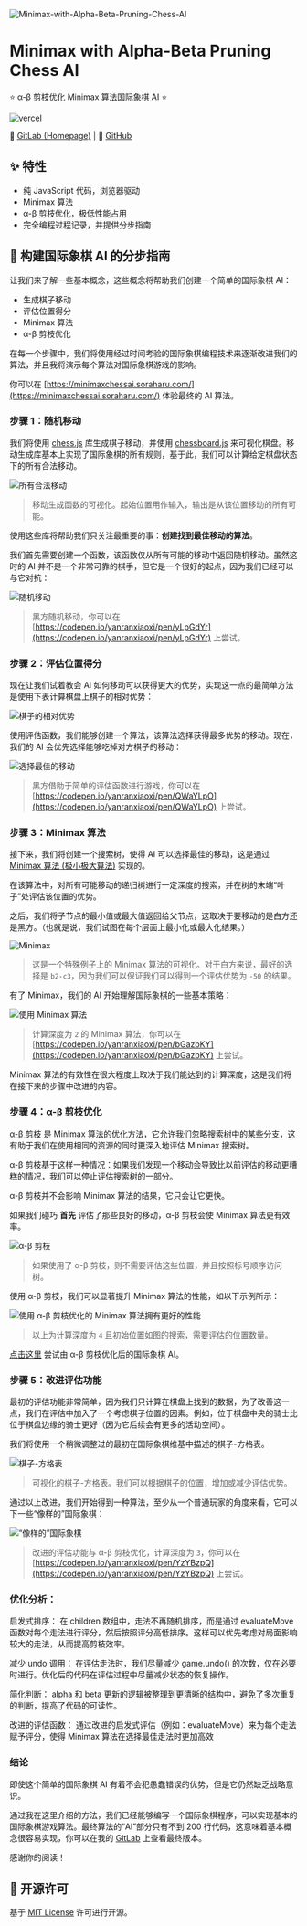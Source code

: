 ![Minimax-with-Alpha-Beta-Pruning-Chess-AI](https://socialify.api.soraharu.com/yanranxiaoxi/Minimax-with-Alpha-Beta-Pruning-Chess-AI/image?description=1&font=KoHo&forks=1&language=1&logo=https%3A%2F%2Fraw.githubusercontent.com%2Fyanranxiaoxi%2FMinimax-with-Alpha-Beta-Pruning-Chess-AI%2Fmain%2Fimages%2Ficon.png&name=1&pattern=Floating%20Cogs&stargazers=1&theme=Light)

# Minimax with Alpha-Beta Pruning Chess AI

⭐ α-β 剪枝优化 Minimax 算法国际象棋 AI ⭐

[![vercel](https://vercelbadge.soraharu.com/?app=chessai)](https://minimaxchessai.soraharu.com/)

🔗 [GitLab (Homepage)](https://gitlab.soraharu.com/XiaoXi/Minimax-with-Alpha-Beta-Pruning-Chess-AI) | 🔗 [GitHub](https://github.com/yanranxiaoxi/Minimax-with-Alpha-Beta-Pruning-Chess-AI)

## ✨ 特性

- 纯 JavaScript 代码，浏览器驱动
- Minimax 算法
- α-β 剪枝优化，极低性能占用
- 完全编程过程记录，并提供分步指南

## 📄 构建国际象棋 AI 的分步指南

让我们来了解一些基本概念，这些概念将帮助我们创建一个简单的国际象棋 AI：

- 生成棋子移动
- 评估位置得分
- Minimax 算法
- α-β 剪枝优化

在每一个步骤中，我们将使用经过时间考验的国际象棋编程技术来逐渐改进我们的算法，并且我将演示每个算法对国际象棋游戏的影响。

你可以在 [https://minimaxchessai.soraharu.com/](https://minimaxchessai.soraharu.com/) 体验最终的 AI 算法。

### 步骤 1：随机移动

我们将使用 [chess.js](https://github.com/jhlywa/chess.js) 库生成棋子移动，并使用 [chessboard.js](https://github.com/oakmac/chessboardjs) 来可视化棋盘。移动生成库基本上实现了国际象棋的所有规则，基于此，我们可以计算给定棋盘状态下的所有合法移动。

![所有合法移动](./docs/images/1.%20all%20legal%20moves.png)

> 移动生成函数的可视化。起始位置用作输入，输出是从该位置移动的所有可能。

使用这些库将帮助我们只关注最重要的事：**创建找到最佳移动的算法**。

我们首先需要创建一个函数，该函数仅从所有可能的移动中返回随机移动。虽然这时的 AI 并不是一个非常可靠的棋手，但它是一个很好的起点，因为我们已经可以与它对抗：

![随机移动](./docs/images/2.%20ugly%20moves.gif)

> 黑方随机移动，你可以在 [https://codepen.io/yanranxiaoxi/pen/yLpGdYr](https://codepen.io/yanranxiaoxi/pen/yLpGdYr) 上尝试。

### 步骤 2：评估位置得分

现在让我们试着教会 AI 如何移动可以获得更大的优势，实现这一点的最简单方法是使用下表计算棋盘上棋子的相对优势：

![棋子的相对优势](./docs/images/3.%20pieces%20advantage.png)

使用评估函数，我们能够创建一个算法，该算法选择获得最多优势的移动。现在，我们的 AI 会优先选择能够吃掉对方棋子的移动：

![选择最佳的移动](./docs/images/4.%20choose%20highest%20evaluation.gif)

> 黑方借助于简单的评估函数进行游戏，你可以在 [https://codepen.io/yanranxiaoxi/pen/QWaYLpO](https://codepen.io/yanranxiaoxi/pen/QWaYLpO) 上尝试。

### 步骤 3：Minimax 算法

接下来，我们将创建一个搜索树，使得 AI 可以选择最佳的移动，这是通过 [Minimax 算法 (极小极大算法)](https://zh.wikipedia.org/wiki/%E6%9E%81%E5%B0%8F%E5%8C%96%E6%9E%81%E5%A4%A7%E7%AE%97%E6%B3%95) 实现的。

在该算法中，对所有可能移动的递归树进行一定深度的搜索，并在树的末端“叶子”处评估该位置的优势。

之后，我们将子节点的最小值或最大值返回给父节点，这取决于要移动的是白方还是黑方。（也就是说，我们试图在每个层面上最小化或最大化结果。）

![Minimax](./docs/images/5.%20Minimax.jpeg)

> 这是一个特殊例子上的 Minimax 算法的可视化。对于白方来说，最好的选择是 `b2-c3`，因为我们可以保证我们可以得到一个评估优势为 `-50` 的结果。

有了 Minimax，我们的 AI 开始理解国际象棋的一些基本策略：

![使用 Minimax 算法](./docs/images/6.%20with%20Minimax.gif)

> 计算深度为 `2` 的 Minimax 算法，你可以在 [https://codepen.io/yanranxiaoxi/pen/bGazbKY](https://codepen.io/yanranxiaoxi/pen/bGazbKY) 上尝试。

Minimax 算法的有效性在很大程度上取决于我们能达到的计算深度，这是我们将在接下来的步骤中改进的内容。

### 步骤 4：α-β 剪枝优化

[α-β 剪枝](https://zh.wikipedia.org/wiki/Alpha-beta%E5%89%AA%E6%9E%9D) 是 Minimax 算法的优化方法，它允许我们忽略搜索树中的某些分支，这有助于我们在使用相同的资源的同时更深入地评估 Minimax 搜索树。

α-β 剪枝基于这样一种情况：如果我们发现一个移动会导致比以前评估的移动更糟糕的情况，我们可以停止评估搜索树的一部分。

α-β 剪枝并不会影响 Minimax 算法的结果，它只会让它更快。

如果我们碰巧 **首先** 评估了那些良好的移动，α-β 剪枝会使 Minimax 算法更有效率。

![α-β 剪枝](./docs/images/7.%20alpha-beta%20pruning.jpeg)

> 如果使用了 α-β 剪枝，则不需要评估这些位置，并且按照标号顺序访问树。

使用 α-β 剪枝，我们可以显著提升 Minimax 算法的性能，如以下示例所示：

![使用 α-β 剪枝优化的 Minimax 算法拥有更好的性能](./docs/images/8.%20Minimax%20with%20alpha-beta.png)

> 以上为计算深度为 `4` 且初始位置如图的搜索，需要评估的位置数量。

[点击这里](https://codepen.io/yanranxiaoxi/pen/vYpbYOm) 尝试由 α-β 剪枝优化后的国际象棋 AI。

### 步骤 5：改进评估功能

最初的评估功能非常简单，因为我们只计算在棋盘上找到的数据，为了改善这一点，我们在评估中加入了一个考虑棋子位置的因素。例如，位于棋盘中央的骑士比位于棋盘边缘的骑士更好（因为它后续会有更多的活动空间）。

我们将使用一个稍微调整过的最初在国际象棋维基中描述的棋子-方格表。

![棋子-方格表](./docs/images/9.%20piece-square%20tables.png)

> 可视化的棋子-方格表。我们可以根据棋子的位置，增加或减少评估优势。

通过以上改进，我们开始得到一种算法，至少从一个普通玩家的角度来看，它可以下一些“像样的”国际象棋：

![“像样的”国际象棋](./docs/images/10.%20decent.gif)

> 改进的评估功能与 α-β 剪枝优化，计算深度为 `3`，你可以在 [https://codepen.io/yanranxiaoxi/pen/YzYBzpQ](https://codepen.io/yanranxiaoxi/pen/YzYBzpQ) 上尝试。

### 优化分析：

启发式排序： 在 children 数组中，走法不再随机排序，而是通过 evaluateMove 函数对每个走法进行评分，然后按照评分高低排序。这样可以优先考虑对局面影响较大的走法，从而提高剪枝效率。

减少 undo 调用： 在评估走法时，我们尽量减少 game.undo() 的次数，仅在必要时进行。优化后的代码在评估过程中尽量减少状态的恢复操作。

简化判断： alpha 和 beta 更新的逻辑被整理到更清晰的结构中，避免了多次重复的判断，提高了代码的可读性。

改进的评估函数： 通过改进的启发式评估（例如：evaluateMove）来为每个走法赋予评分，使得 Minimax 算法在选择最佳走法时更加高效

### 结论

即使这个简单的国际象棋 AI 有着不会犯愚蠢错误的优势，但是它仍然缺乏战略意识。

通过我在这里介绍的方法，我们已经能够编写一个国际象棋程序，可以实现基本的国际象棋游戏算法。最终算法的“AI”部分只有不到 200 行代码，这意味着基本概念很容易实现，你可以在我的 [GitLab](https://gitlab.soraharu.com/XiaoXi/Minimax-with-Alpha-Beta-Pruning-Chess-AI) 上查看最终版本。

感谢你的阅读！

## 📜 开源许可

基于 [MIT License](https://choosealicense.com/licenses/mit/) 许可进行开源。
